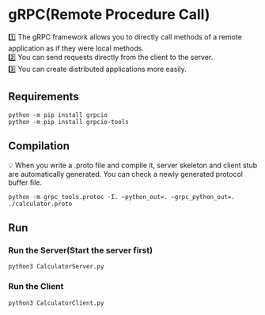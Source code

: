 # gRPC(Remote Procedure Call)
1️⃣ The gRPC framework allows you to directly call methods of a remote application as if they were local methods.  
2️⃣ You can send requests directly from the client to the server.  
3️⃣ You can create distributed applications more easily.

## Requirements
```
python -m pip install grpcio
python -m pip install grpcio-tools
```

## Compilation
💡 When you write a .proto file and compile it, server skeleton and client stub are automatically generated. 
You can check a newly generated protocol buffer file.

```
python -m grpc_tools.protoc -I. —python_out=. —grpc_python_out=. ./calculator.proto
```

## Run
### Run the Server(Start the server first)
```
python3 CalculatorServer.py
```

### Run the Client
```
python3 CalculatorClient.py
```
